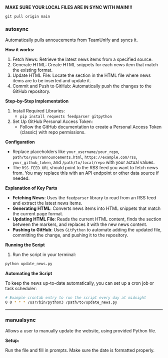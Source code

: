 **MAKE SURE YOUR LOCAL FILES ARE IN SYNC WITH MAIN!!!**
```git
git pull origin main
```


### autosync 
Automatically pulls annoucements from TeamUnify and syncs it.


**How it works:**
1. Fetch News: Retrieve the latest news items from a specified source.
2. Generate HTML: Create HTML snippets for each news item that match the existing format.
3. Update HTML File: Locate the section in the HTML file where news items are to be inserted and update it.
4. Commit and Push to GitHub: Automatically push the changes to the GitHub repository.


**Step-by-Step Implementation**
1. Install Required Libraries:
   - ```pip install requests feedparser gitpython```
2. Set Up GitHub Personal Access Token:
   - Follow the GitHub documentation to create a Personal Access Token (classic) with repo permissions.
  
**Configuration**
- Replace placeholders like `your_username/your_repo`, `path/to/your/announcements.html`, `https://example.com/rss`, `your_github_token`, and `/path/to/local/repo` with your actual values.
- The `RSS_FEED_URL` should point to the RSS feed you want to fetch news from. You may replace this with an API endpoint or other data source if needed.

**Explanation of Key Parts**
- **Fetching News**: Uses the `feedparser` library to read from an RSS feed and extract the latest news items.
- **Generating HTML**: Converts news items into HTML snippets that match the current page format.
- **Updating HTML File**: Reads the current HTML content, finds the section between the markers, and replaces it with the new news content.
- **Pushing to GitHub**: Uses `GitPython` to automate adding the updated file, committing the change, and pushing it to the repository.

**Running the Script**
1. Run the script in your terminal:
```bash
python update_news.py
```

**Automating the Script**

To keep the news up-to-date automatically, you can set up a cron job or task scheduler:

```bash
# Example crontab entry to run the script every day at midnight
0 0 * * * /usr/bin/python3 /path/to/update_news.py
```

------

### manualsync
Allows a user to manually update the website, using provided Python file.

**Setup:**

Run the file and fill in prompts. Make sure the date is formatted properly.
